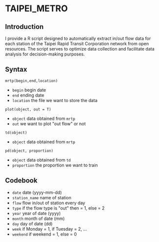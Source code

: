 # TAIPEI_METRO

## Introduction

I provide a R script designed to automatically extract in/out flow data for each station of the Taipei Rapid Transit Corporation network from open resources. The script serves to optimize data collection and facilitate data analysis for decision-making purposes.

## Syntax

`mrtp(begin,end,location)`

* `begin` begin date
* `end` ending date
* `location` the file we want to store the data

`plot(object, out = T)`

* `object` data obtained from `mrtp`
* `out` we want to plot "out flow" or not

`td(object)`

* `object` data obtained from `mrtp`

`pd(object, proportion)`

* `object` data obtained from `td`
* `proportion` the proportion we want to train

## Codebook

* `date` date (yyyy-mm-dd)
* `station_name` name of station
* `flow` flow in/out of station every day
* `type` if the flow type is "out" then = 1, else = 2
* `year` year of date (yyyy)
* `month` month of date (mm)
* `day` day of date (dd)
* `week` if Monday = 1, if Tuesday = 2, ...
* `weekend` if weekend = 1, else = 0
